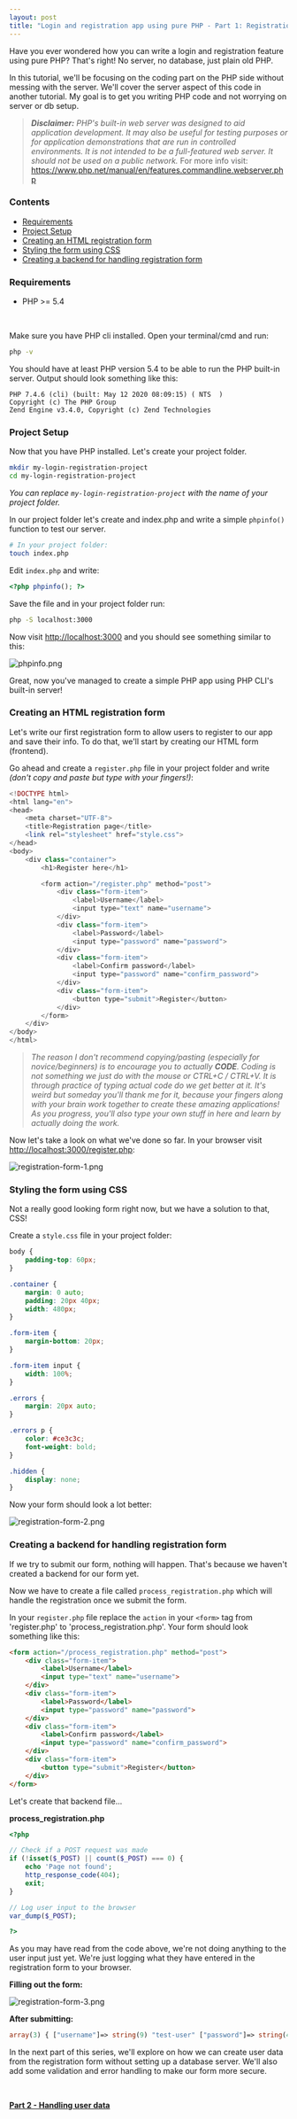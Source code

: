 ```yaml
---
layout: post
title: "Login and registration app using pure PHP - Part 1: Registration"
---
```


Have you ever wondered how you can write a login and registration feature using pure PHP? That's right! No server, no database, just plain old PHP. 

In this tutorial, we'll be focusing on the coding part on the PHP side without messing with the server. We'll cover the server aspect of this code in another tutorial. My goal is to get you writing PHP code and not worrying on server or db setup.

> ***Disclaimer:** PHP's built-in web server was designed to aid application development. It may also be useful for testing purposes or for application demonstrations that are run in controlled environments. It is not intended to be a full-featured web server. It should not be used on a public network.* 
For more info visit:
<a href="https://www.php.net/manual/en/features.commandline.webserver.php" target="_blank">https://www.php.net/manual/en/features.commandline.webserver.php</a>

### Contents

- <a href="#requirements">Requirements</a>
- <a href="#project-setup">Project Setup</a>
- <a href="#creating-an-html-registration-form">Creating an HTML registration form</a>
- <a href="#styling-the-form-using-css">Styling the form using CSS</a>
- <a href="#creating-a-backend-for-handling-registration-form">Creating a backend for handling registration form</a>

### Requirements
- PHP >= 5.4

<br>

Make sure you have PHP cli installed. Open your terminal/cmd and run:

```bash
php -v
```

You should have at least PHP version 5.4 to be able to run the PHP built-in server. Output should look something like this:
```
PHP 7.4.6 (cli) (built: May 12 2020 08:09:15) ( NTS  )
Copyright (c) The PHP Group
Zend Engine v3.4.0, Copyright (c) Zend Technologies
```

### Project Setup

Now that you have PHP installed. Let's create your project folder.

```bash
mkdir my-login-registration-project
cd my-login-registration-project
```

*You can replace `my-login-registration-project` with the name of your project folder.*

In our project folder let's create and index.php and write a simple `phpinfo()` function to test our server.

```bash
# In your project folder:
touch index.php
```

Edit `index.php` and write:

```php
<?php phpinfo(); ?>
```

Save the file and in your project folder run:

```bash
php -S localhost:3000
```

Now visit <a href="http://localhost:3000" target="_blank">http://localhost:3000</a> and you should see something similar to this:

![phpinfo.png](/assets/posts/2020-6-20-login-registration-app-using-pure-php-part-1/phpinfo.png)

Great, now you've managed to create a simple PHP app using PHP CLI's built-in server!

### Creating an HTML registration form

Let's write our first registration form to allow users to register to our app and save their info. To do that, we'll start by creating our HTML form (frontend).

Go ahead and create a `register.php` file in your project folder and write *(don't copy and paste but type with your fingers!)*:

```php
<!DOCTYPE html>
<html lang="en">
<head>
	<meta charset="UTF-8">
	<title>Registration page</title>
	<link rel="stylesheet" href="style.css">
</head>
<body>
	<div class="container">
		<h1>Register here</h1>

		<form action="/register.php" method="post">
			<div class="form-item">
				<label>Username</label>
				<input type="text" name="username">		
			</div>
			<div class="form-item">
				<label>Password</label>
				<input type="password" name="password">		
			</div>
			<div class="form-item">
				<label>Confirm password</label>
				<input type="password" name="confirm_password">		
			</div>
			<div class="form-item">
				<button type="submit">Register</button>
			</div>
		</form>
	</div>
</body>
</html>
```

> *The reason I don't recommend copying/pasting (especially for novice/beginners) is to encourage you to actually **CODE**. Coding is not something we just do with the mouse or CTRL+C / CTRL+V. It is through practice of typing actual code do we get better at it. It's weird but someday you'll thank me for it, because your fingers along with your brain work together to create these amazing applications! As you progress, you'll also type your own stuff in here and learn by actually doing the work.*

Now let's take a look on what we've done so far. In your browser visit <a href="http://localhost:3000/register.php" target="_blank">http://localhost:3000/register.php</a>:

![registration-form-1.png](/assets/posts/2020-6-20-login-registration-app-using-pure-php-part-1/registration-form-1.png)

### Styling the form using CSS

Not a really good looking form right now, but we have a solution to that, CSS!

Create a `style.css` file in your project folder:

```css
body {
	padding-top: 60px;
}

.container {
	margin: 0 auto;
	padding: 20px 40px;
	width: 480px;
}

.form-item {
	margin-bottom: 20px;
}

.form-item input {
	width: 100%;
}

.errors {
	margin: 20px auto;
}

.errors p {
	color: #ce3c3c;
	font-weight: bold;
}

.hidden {
	display: none;
}
```

Now your form should look a lot better:

![registration-form-2.png](/assets/posts/2020-6-20-login-registration-app-using-pure-php-part-1/registration-form-2.png)

### Creating a backend for handling registration form

If we try to submit our form, nothing will happen. That's because we haven't created a backend for our form yet.

Now we have to create a file called `process_registration.php` which will handle the registration once we submit the form.

In your `register.php` file replace the `action` in your `<form>` tag from 'register.php' to 'process_registration.php'. Your form should look something like this:

```html
<form action="/process_registration.php" method="post">
    <div class="form-item">
        <label>Username</label>
        <input type="text" name="username">		
    </div>
    <div class="form-item">
        <label>Password</label>
        <input type="password" name="password">		
    </div>
    <div class="form-item">
        <label>Confirm password</label>
        <input type="password" name="confirm_password">		
    </div>
    <div class="form-item">
        <button type="submit">Register</button>
    </div>
</form>
```

Let's create that backend file...

**process_registration.php**

```php
<?php

// Check if a POST request was made
if (!isset($_POST) || count($_POST) === 0) {
    echo 'Page not found';
    http_response_code(404);
    exit;
}

// Log user input to the browser
var_dump($_POST);

?>
```

As you may have read from the code above, we're not doing anything to the user input just yet. We're just logging what they have entered in the registration form to your browser.

**Filling out the form:**

![registration-form-3.png](/assets/posts/2020-6-20-login-registration-app-using-pure-php-part-1/registration-form-3.png)

**After submitting:**

```php
array(3) { ["username"]=> string(9) "test-user" ["password"]=> string(4) "1234" ["confirm_password"]=> string(4) "1234" } 
```

In the next part of this series, we'll explore on how we can create user data from the registration form without setting up a database server. We'll also add some validation and error handling to make our form more secure.

<br>

**<a href="/login-and-registration-app-using-pure-php-part-2-handling-user-data">Part 2 - Handling user data</a>**

<br>
